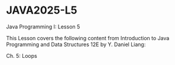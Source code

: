 # JAVA2025-L5
Java Programming I: Lesson 5

This Lesson covers the following content from Introduction to Java Programming and Data Structures 12E by Y. Daniel Liang:

Ch. 5: Loops

